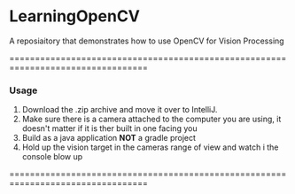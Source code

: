 # LearningOpenCV
A reposiaitory that demonstrates how to use OpenCV for Vision Processing

=================================================================================
### Usage
1. Download the .zip archive and move it over to IntelliJ.
2. Make sure there is a camera attached to the computer you are using, it doesn't matter if it is ther built in one facing you
3. Build as a java application **NOT** a gradle project
4. Hold up the vision target in the cameras range of view and watch i the console blow up

=================================================================================
